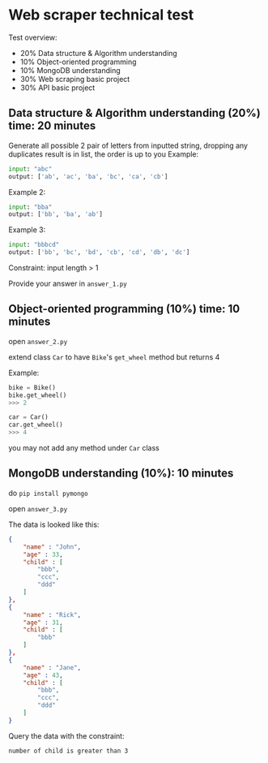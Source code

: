 # Web scraper technical test

Test overview:
- 20% Data structure & Algorithm understanding 
- 10% Object-oriented programming
- 10% MongoDB understanding
- 30% Web scraping basic project
- 30% API basic project


## Data structure & Algorithm understanding (20%) time: 20 minutes

Generate all possible 2 pair of letters from inputted string, dropping any duplicates
result is in list, the order is up to you
Example:
``` python
input: "abc"
output: ['ab', 'ac', 'ba', 'bc', 'ca', 'cb']
```

Example 2:
``` python
input: "bba"
output: ['bb', 'ba', 'ab']
```
Example 3:
``` python
input: "bbbcd"
output: ['bb', 'bc', 'bd', 'cb', 'cd', 'db', 'dc']
```
Constraint:
input length > 1

Provide your answer in `answer_1.py`

## Object-oriented programming (10%) time: 10 minutes
open `answer_2.py`

extend class `Car` to have `Bike`'s `get_wheel` method but returns 4

Example:
``` python
bike = Bike()
bike.get_wheel()
>>> 2

car = Car()
car.get_wheel()
>>> 4
```

you may not add any method under `Car` class

## MongoDB understanding (10%): 10 minutes

do `pip install pymongo`

open `answer_3.py`


The data is looked like this:
```json
{
    "name" : "John",
    "age" : 33,
    "child" : [ 
        "bbb", 
        "ccc", 
        "ddd"
    ]
},
{
    "name" : "Rick",
    "age" : 31,
    "child" : [ 
        "bbb"
    ]
},
{
    "name" : "Jane",
    "age" : 43,
    "child" : [ 
        "bbb", 
        "ccc", 
        "ddd"
    ]
}
```
Query the data with the constraint:
```
number of child is greater than 3
```